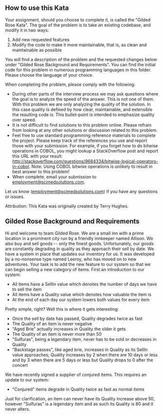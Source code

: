 ## How to use this Kata

Your assignment, should you choose to complete it, is called the "Gilded Rose Kata". The goal of the problem is to take an existing codebase, and modify it in two ways:

1. Add new requested features
2. Modify the code to make it more maintainable, that is, as clean and maintainable as possible

You will find a description of the problem and the requested changes below under "Gilded Rose Background and Requirements". You can find the initial code for this problem in numerous programming languages in this folder. Please choose the language of your choice.

When completing the problem, please comply with the following:
* During other parts of the interview process we may ask questions where the goal is to analyze the speed of the answer. This is not one of them. With this problem we are only analyzing the quality of the solution. In this case quality is defined by how clear, maintainable, and extensible the resulting code is. This bullet-point is intended to emphasize quality over speed.
* It is not difficult to find solutions to this problem online. Please refrain from looking at any other solutions or discussion related to this problem.
* Feel free to use standard programming reference materials to complete the project. Please keep track of the references you use and report those with your submission. For example, if you forget how to do bitwise operations in COBOL, you might lookup a StackOverflow post and report this URL with your result: http://stackoverflow.com/questions/9684334/bitwise-logical-operators-in-cobol. Note: Using COBOL bitwise operations is unlikely to result in best answer to this problem!
* When complete, email your submission to employment@scimedsolutions.com.

Let us know (employment@scimedsolutions.com) if you have any questions or issues.

Attribution: This Kata was originally created by Terry Hughes.

## Gilded Rose Background and Requirements

Hi and welcome to team Gilded Rose. We are a small inn with a prime location in a
prominent city run by a friendly innkeeper named Allison. We also buy and sell goods -- only the finest goods.
Unfortunately, our goods are constantly degrading in quality as they approach their sell by date. We
have a system in place that updates our inventory for us. It was developed by a no-nonsense type named
Leeroy, who has moved on to new adventures. Your task is to add the new feature to our system so that
we can begin selling a new category of items. First an introduction to our system:

* All items have a SellIn value which denotes the number of days we have to sell the item
* All items have a Quality value which denotes how valuable the item is
* At the end of each day our system lowers both values for every item

Pretty simple, right? Well this is where it gets interesting:

* Once the sell by date has passed, Quality degrades twice as fast
* The Quality of an item is never negative
* "Aged Brie" actually increases in Quality the older it gets
* The Quality of an item is never more than 50
* "Sulfuras", being a legendary item, never has to be sold or decreases in Quality
* "Backstage passes", like aged brie, increases in Quality as its SellIn value approaches;
	Quality increases by 2 when there are 10 days or less and by 3 when there are 5 days or less but
	Quality drops to 0 after the concert

We have recently signed a supplier of conjured items. This requires an update to our system:

* "Conjured" items degrade in Quality twice as fast as normal items

Just for clarification, an item can never have its Quality increase above 50, however "Sulfuras" is a
legendary item and as such its Quality is 80 and it never alters.
